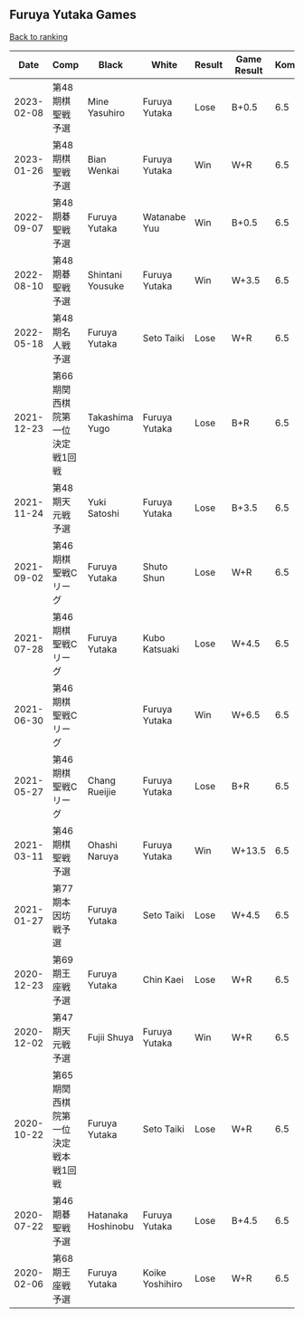 ## Furuya Yutaka Games

[Back to ranking](../../index.md)




| **Date** | **Comp** | **Black** | **White** | **Result** | **Game Result** | **Komi** | **Rating** | **Diff** | 
| --- | --- | --- | --- | --- | --- | --- | --- | --- |
| 2023-02-08 | 第48期棋聖戦予選 | Mine Yasuhiro | Furuya Yutaka | Lose | B+0.5 | 6.5 | 2696 | 70 | 
| 2023-01-26 | 第48期棋聖戦予選 | Bian Wenkai | Furuya Yutaka | Win | W+R | 6.5 | 2626 | 0 | 
| 2022-09-07 | 第48期碁聖戦予選 | Furuya Yutaka | Watanabe Yuu | Win | B+0.5 | 6.5 | 2626 | 677 | 
| 2022-08-10 | 第48期碁聖戦予選 | Shintani Yousuke | Furuya Yutaka | Win | W+3.5 | 6.5 | 1949 | 0 | 
| 2022-05-18 | 第48期名人戦予選 | Furuya Yutaka | Seto Taiki | Lose | W+R | 6.5 | 1949 | -425 | 
| 2021-12-23 | 第66期関西棋院第一位決定戦1回戦 | Takashima Yugo | Furuya Yutaka | Lose | B+R | 6.5 | 2374 | -300 | 
| 2021-11-24 | 第48期天元戦予選 | Yuki Satoshi | Furuya Yutaka | Lose | B+3.5 | 6.5 | 2674 | -44 | 
| 2021-09-02 | 第46期棋聖戦Cリーグ | Furuya Yutaka | Shuto Shun | Lose | W+R | 6.5 | 2718 | 35 | 
| 2021-07-28 | 第46期棋聖戦Cリーグ | Furuya Yutaka | Kubo Katsuaki | Lose | W+4.5 | 6.5 | 2683 | 239 | 
| 2021-06-30 | 第46期棋聖戦Cリーグ |  | Furuya Yutaka | Win | W+6.5 | 6.5 | 2444 | 40 | 
| 2021-05-27 | 第46期棋聖戦Cリーグ | Chang Rueijie | Furuya Yutaka | Lose | B+R | 6.5 | 2404 | 44 | 
| 2021-03-11 | 第46期棋聖戦予選 | Ohashi Naruya | Furuya Yutaka | Win | W+13.5 | 6.5 | 2360 | 311 | 
| 2021-01-27 | 第77期本因坊戦予選 | Furuya Yutaka | Seto Taiki | Lose | W+4.5 | 6.5 | 2049 | -135 | 
| 2020-12-23 | 第69期王座戦予選 | Furuya Yutaka | Chin Kaei | Lose | W+R | 6.5 | 2184 | -251 | 
| 2020-12-02 | 第47期天元戦予選 | Fujii Shuya | Furuya Yutaka | Win | W+R | 6.5 | 2435 | 216 | 
| 2020-10-22 | 第65期関西棋院第一位決定戦本戦1回戦 | Furuya Yutaka | Seto Taiki | Lose | W+R | 6.5 | 2219 | -502 | 
| 2020-07-22 | 第46期碁聖戦予選 | Hatanaka Hoshinobu | Furuya Yutaka | Lose | B+4.5 | 6.5 | 2721 | -6 | 
| 2020-02-06 | 第68期王座戦予選 | Furuya Yutaka | Koike Yoshihiro | Lose | W+R | 6.5 | 2727 | missing |




